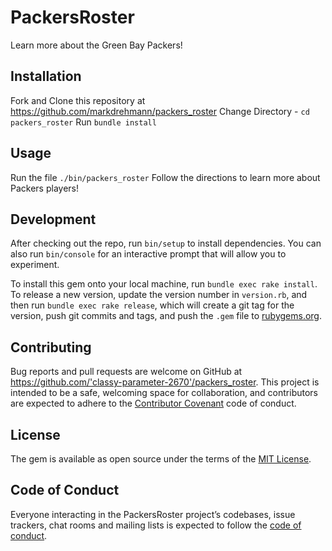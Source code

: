 # PackersRoster

Learn more about the Green Bay Packers!

## Installation

Fork and Clone this repository at https://github.com/markdrehmann/packers_roster
Change Directory - `cd packers_roster`
Run `bundle install`

## Usage

Run the file `./bin/packers_roster`
Follow the directions to learn more about Packers players!

## Development

After checking out the repo, run `bin/setup` to install dependencies. You can also run `bin/console` for an interactive prompt that will allow you to experiment.

To install this gem onto your local machine, run `bundle exec rake install`. To release a new version, update the version number in `version.rb`, and then run `bundle exec rake release`, which will create a git tag for the version, push git commits and tags, and push the `.gem` file to [rubygems.org](https://rubygems.org).

## Contributing

Bug reports and pull requests are welcome on GitHub at https://github.com/'classy-parameter-2670'/packers_roster. This project is intended to be a safe, welcoming space for collaboration, and contributors are expected to adhere to the [Contributor Covenant](http://contributor-covenant.org) code of conduct.


## License

The gem is available as open source under the terms of the [MIT License](https://opensource.org/licenses/MIT).

## Code of Conduct

Everyone interacting in the PackersRoster project’s codebases, issue trackers, chat rooms and mailing lists is expected to follow the [code of conduct](https://github.com/'classy-parameter-2670'/packers_roster/blob/master/CODE_OF_CONDUCT.md).
